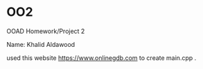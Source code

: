 # OO2

OOAD Homework/Project 2

Name: Khalid Aldawood

used this website https://www.onlinegdb.com to create main.cpp .
